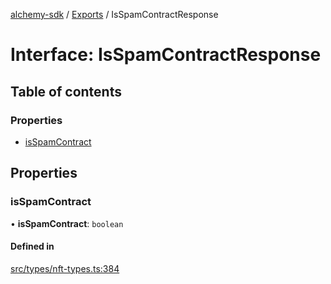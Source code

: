 [alchemy-sdk](../README.md) / [Exports](../modules.md) / IsSpamContractResponse

# Interface: IsSpamContractResponse

## Table of contents

### Properties

- [isSpamContract](IsSpamContractResponse.md#isspamcontract)

## Properties

### isSpamContract

• **isSpamContract**: `boolean`

#### Defined in

[src/types/nft-types.ts:384](https://github.com/alchemyplatform/alchemy-sdk-js/blob/7ae04a5/src/types/nft-types.ts#L384)
